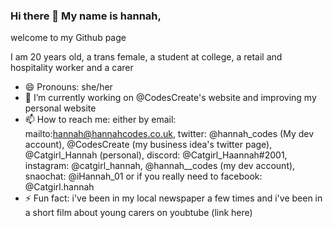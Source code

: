 ### Hi there 👋 My name is hannah,
welcome to my Github page 

I am 20 years old, a trans female, a student at college, a retail and hospitality worker and a carer 
- 😄 Pronouns: she/her
- 🔭 I’m currently working on @CodesCreate's website and improving my personal website 
- 📫 How to reach me: either by email: mailto:hannah@hannahcodes.co.uk, twitter: @hannah_codes (My dev account), @CodesCreate (my business idea's twitter page), @Catgirl_Hannah (personal), discord: @Catgirl_Haannah#2001, instagram: @catgirl_hannah, @hannah__codes (my dev account), snaochat: @iHannah_01 or if you really need to facebook: @Catgirl.hannah
- ⚡ Fun fact: i've been in my local newspaper a few times and i've been in a short film about young carers on youbtube (link here)

